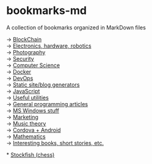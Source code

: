 bookmarks-md
============

A collection of bookmarks organized in MarkDown files

-> [BlockChain](blockchain/)<br/>
-> [Electronics, hardware, robotics](electronics-hardware-robotics/)<br/>
-> [Photography](photography/)<br/>
-> [Security](security/)<br/>
-> [Computer Science](computer-science/)<br/>
-> [Docker](docker/)<br/>
-> [DevOps](devops/)<br/>
-> [Static site/blog generators](static-site-blog-generators/)<br/>
-> [JavaScript](javascript/)<br/>
-> [Useful utilities](useful-utilities/)<br/>
-> [General programming articles](general-programming-articles/)<br/>
-> [MS Windows stuff](ms-windows-stuff/)<br/>
-> [Marketing](marketing/)<br/>
-> [Music theory](music-theory/)<br/>
-> [Cordova + Android](android/cordova.md)<br/>
-> [Mathematics](mathematics/)<br/>
-> [Interesting books, short stories, etc.](interesting-books-short-stories-etc/)<br/>

\* [Stockfish (chess)](https://en.wikipedia.org/wiki/Stockfish_((chess)))
